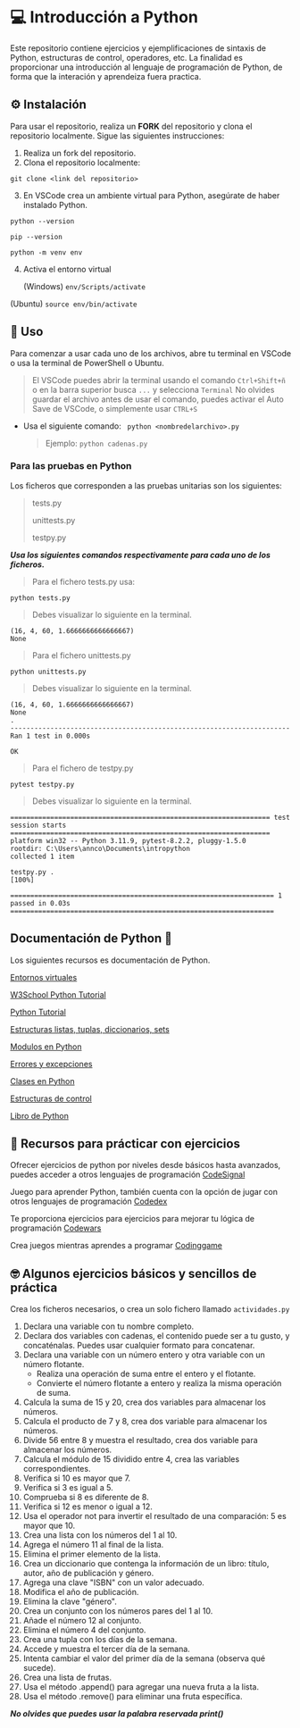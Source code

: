 # 💻 Introducción a Python

Este repositorio contiene ejercicios y ejemplificaciones de sintaxis de Python, estructuras de control, operadores, etc. 
La finalidad es proporcionar una introducción al lenguaje de programación de Python, de forma que la interación y aprendeiza fuera practica. 

## :gear: Instalación 
Para usar el repositorio, realiza un **FORK** del repositorio y clona el repositorio localmente. Sigue las siguientes instrucciones:

1. Realiza un fork del repositorio.
2. Clona el repositorio localmente:

```
git clone <link del repositorio>
```
3. En VSCode crea un ambiente virtual para Python, asegúrate de haber instalado Python.

```
python --version
```
```
pip --version
```
```
python -m venv env
```
4. Activa el entorno virtual
   
   (Windows)
   ```env/Scripts/activate```
   
  (Ubuntu)
  ```source env/bin/activate```

   
## :pushpin: Uso

Para comenzar a usar cada uno de los archivos, abre tu terminal en VSCode o usa la terminal de PowerShell o Ubuntu. 
> El VSCode puedes abrir la terminal usando el comando ```Ctrl+Shift+ñ``` o en la barra superior busca ```...``` y selecciona ```Terminal```
> No olvides guardar el archivo antes de usar el comando, puedes activar el Auto Save de VSCode, o simplemente usar ```CTRL+S```
* Usa el siguiente comando:
  ``` python <nombredelarchivo>.py```
  > Ejemplo: ```python cadenas.py```

### Para las pruebas en Python

Los ficheros que corresponden a las pruebas unitarias son los siguientes:
  > tests.py
> 
  > unittests.py
> 
  > testpy.py

***Usa los siguientes comandos respectivamente para cada uno de los ficheros.***

  > Para el fichero tests.py usa:
> 
   ``` python tests.py ```
   
  > Debes visualizar lo siguiente en la terminal.
   ```
(16, 4, 60, 1.6666666666666667)
None
```
  > Para el fichero unittests.py
> 
  ```python unittests.py```
> Debes visualizar lo siguiente en la terminal.

```
(16, 4, 60, 1.6666666666666667)
None
.
----------------------------------------------------------------------
Ran 1 test in 0.000s

OK
```
> Para el fichero de testpy.py
 >
> 
   ```pytest testpy.py```

> Debes visualizar lo siguiente en la terminal.
```
================================================================= test session starts =================================================================
platform win32 -- Python 3.11.9, pytest-8.2.2, pluggy-1.5.0
rootdir: C:\Users\annco\Documents\intropython
collected 1 item

testpy.py .                                                                                                                                      [100%]

================================================================== 1 passed in 0.03s ==================================================================
```
## Documentación de Python :link:

Los siguientes recursos es documentación de Python.

[Entornos virtuales](https://docs.python.org/es/3/tutorial/venv.html)

[W3School Python Tutorial](https://www.w3schools.com/python/default.asp)

[Python Tutorial](https://docs.python.org/3/tutorial/index.html)

[Estructuras listas, tuplas, diccionarios, sets](https://docs.python.org/3/tutorial/datastructures.html)

[Modulos en Python](https://docs.python.org/3/tutorial/modules.html)

[Errores y excepciones](https://docs.python.org/3/tutorial/errors.html)

[Clases en Python](https://docs.python.org/3/tutorial/classes.html)

[Estructuras de control](https://docs.python.org/es/3/tutorial/controlflow.html)

[Libro de Python](https://ellibrodepython.com/)

## :pencil: Recursos para prácticar con ejercicios 

Ofrecer ejercicios de python por niveles desde básicos hasta avanzados, puedes acceder a otros lenguajes de programación [CodeSignal](https://app.codesignal.com/)

Juego para aprender Python, también cuenta con la opción de jugar con otros lenguajes de programación [Codedex](https://www.codedex.io/python)

Te proporciona ejercicios para ejercicios para mejorar tu lógica de programación [Codewars](https://www.codewars.com/)

Crea juegos mientras aprendes a programar [Codinggame](https://www.codingame.com/start/)

## :nerd_face: Algunos ejercicios básicos y sencillos de práctica

Crea los ficheros necesarios, o crea un solo fichero llamado  ```actividades.py```

1. Declara una variable con tu nombre completo.
2. Declara dos variables con cadenas, el contenido puede ser a tu gusto, y concaténalas. Puedes usar cualquier formato para concatenar. 
3. Declara una variable con un número entero y otra variable con un número flotante. 
   - Realiza una operación de suma entre el entero y el flotante. 
   - Convierte el número flotante a entero y realiza la misma operación de suma.
4. Calcula la suma de 15 y 20, crea dos variables para almacenar los números.
5. Calcula el producto de 7 y 8, crea dos variable para almacenar los números.
6. Divide 56 entre 8 y muestra el resultado, crea dos variable para almacenar los números.
7. Calcula el módulo de 15 dividido entre 4, crea las variables correspondientes.
8. Verifica si 10 es mayor que 7.
9. Verifica si 3 es igual a 5.
10. Comprueba si 8 es diferente de 8.
11. Verifica si 12 es menor o igual a 12.
12. Usa el operador not para invertir el resultado de una comparación: 5 es mayor que 10.
13. Crea una lista con los números del 1 al 10.
14. Agrega el número 11 al final de la lista.
15. Elimina el primer elemento de la lista.
17. Crea un diccionario que contenga la información de un libro: título, autor, año de publicación y género.
18. Agrega una clave "ISBN" con un valor adecuado.
19. Modifica el año de publicación.
20. Elimina la clave "género".
21. Crea un conjunto con los números pares del 1 al 10.
22. Añade el número 12 al conjunto.
23. Elimina el número 4 del conjunto.
24. Crea una tupla con los días de la semana.
25. Accede y muestra el tercer día de la semana.
26. Intenta cambiar el valor del primer día de la semana (observa qué sucede).
26. Crea una lista de frutas.
27. Usa el método .append() para agregar una nueva fruta a la lista.
28. Usa el método .remove() para eliminar una fruta específica.

***No olvides que puedes usar la palabra reservada print()***

